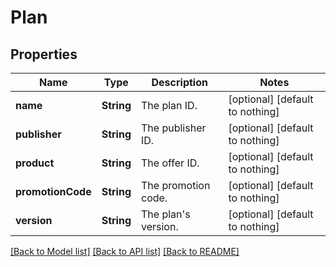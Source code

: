 # Plan


## Properties
Name | Type | Description | Notes
------------ | ------------- | ------------- | -------------
**name** | **String** | The plan ID. | [optional] [default to nothing]
**publisher** | **String** | The publisher ID. | [optional] [default to nothing]
**product** | **String** | The offer ID. | [optional] [default to nothing]
**promotionCode** | **String** | The promotion code. | [optional] [default to nothing]
**version** | **String** | The plan&#39;s version. | [optional] [default to nothing]


[[Back to Model list]](../README.md#models) [[Back to API list]](../README.md#api-endpoints) [[Back to README]](../README.md)


